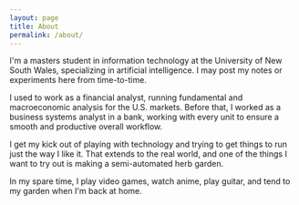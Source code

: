 ```yaml
---
layout: page
title: About
permalink: /about/
---
```


I'm a masters student in information technology at the University of New South 
Wales, specializing in artificial intelligence. I may post my notes or 
experiments here from time-to-time.

I used to work as a financial analyst, running fundamental and macroeconomic 
analysis for the U.S. markets. Before that, I worked as a business systems 
analyst in a bank, working with every unit to ensure a smooth and productive 
overall workflow.

I get my kick out of playing with technology and trying to get things to run 
just the way I like it. That extends to the real world, and one of the things I 
want to try out is making a semi-automated herb garden.

In my spare time, I play video games, watch anime, play guitar, and tend to my 
garden when I'm back at home.

